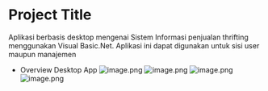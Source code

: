 # Project Title

Aplikasi berbasis desktop mengenai Sistem Informasi penjualan thrifting menggunakan Visual Basic.Net. Aplikasi ini dapat digunakan untuk sisi user maupun manajemen


* Overview Desktop App
![image.png]( {https://drive.google.com/file/d/1Y7UL_mpIgpFJAj6SnXiT5DO2yygpV3jG/view?usp=sharing} )
![image.png]( {https://drive.google.com/file/d/1Y50QvgcEqlBZc-Y6shV_yOIJKEb70vS3/view?usp=sharing} )
![image.png]( {https://drive.google.com/file/d/1Y2mcGKMCDuM6tGwFVfznkJbGN6qjkXFH/view?usp=sharing} )
![image.png]( {https://drive.google.com/file/d/1Y1wQlIfvyFMv5nxyRhSrnFfFlJk_i9QC/view?usp=sharing} )
